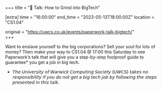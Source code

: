 +++
title = "🎤 Talk: How to Grind into BigTech"

[extra]
time = "16:00:00"
end_time = "2023-05-13T18:00:00Z"
location = "CS1.04"

original = "https://uwcs.co.uk/events/paperwork-talk-bigtech/"    
+++

Want to enslave yourself to the big corporations? Sell your soul for lots of money? Then make your way to CS1.04 @ 17:00 this Saturday to see Paperwork’s talk that will give you a step-by-step foolproof guide to guarantee* you get a job in big tech.

* 𝘛𝘩𝘦 𝘜𝘯𝘪𝘷𝘦𝘳𝘴𝘪𝘵𝘺 𝘰𝘧 𝘞𝘢𝘳𝘸𝘪𝘤𝘬 𝘊𝘰𝘮𝘱𝘶𝘵𝘪𝘯𝘨 𝘚𝘰𝘤𝘪𝘦𝘵𝘺 (𝘜𝘞𝘊𝘚) 𝘵𝘢𝘬𝘦𝘴 𝘯𝘰 𝘳𝘦𝘴𝘱𝘰𝘯𝘴𝘪𝘣𝘪𝘭𝘪𝘵𝘺 𝘪𝘧 𝘺𝘰𝘶 𝘥𝘰 𝘯𝘰𝘵 𝘨𝘦𝘵 𝘢 𝘣𝘪𝘨 𝘵𝘦𝘤𝘩 𝘫𝘰𝘣 𝘣𝘺 𝘧𝘰𝘭𝘭𝘰𝘸𝘪𝘯𝘨 𝘵𝘩𝘦 𝘴𝘵𝘦𝘱𝘴 𝘱𝘳𝘦𝘴𝘦𝘯𝘵𝘦𝘥 𝘪𝘯 𝘵𝘩𝘪𝘴 𝘵𝘢𝘭𝘬.
